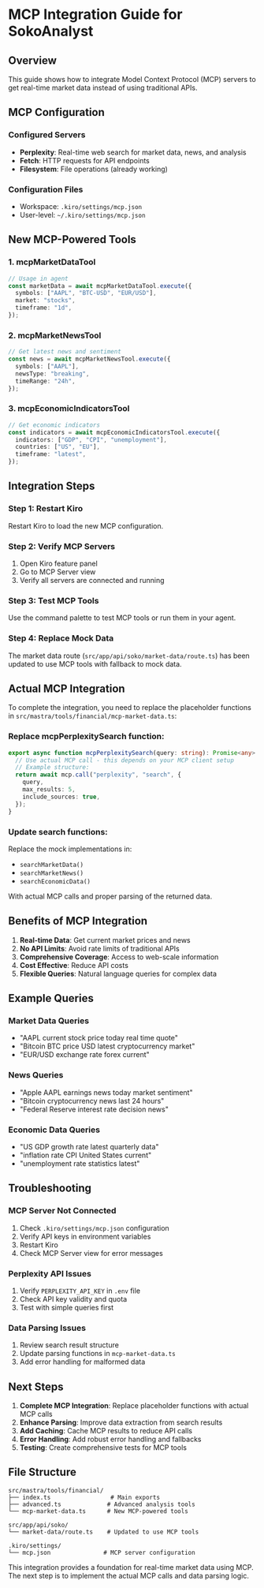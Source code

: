 # MCP Integration Guide for SokoAnalyst

## Overview

This guide shows how to integrate Model Context Protocol (MCP) servers to get real-time market data instead of using traditional APIs.

## MCP Configuration

### Configured Servers

- **Perplexity**: Real-time web search for market data, news, and analysis
- **Fetch**: HTTP requests for API endpoints
- **Filesystem**: File operations (already working)

### Configuration Files

- Workspace: `.kiro/settings/mcp.json`
- User-level: `~/.kiro/settings/mcp.json`

## New MCP-Powered Tools

### 1. mcpMarketDataTool

```typescript
// Usage in agent
const marketData = await mcpMarketDataTool.execute({
  symbols: ["AAPL", "BTC-USD", "EUR/USD"],
  market: "stocks",
  timeframe: "1d",
});
```

### 2. mcpMarketNewsTool

```typescript
// Get latest news and sentiment
const news = await mcpMarketNewsTool.execute({
  symbols: ["AAPL"],
  newsType: "breaking",
  timeRange: "24h",
});
```

### 3. mcpEconomicIndicatorsTool

```typescript
// Get economic indicators
const indicators = await mcpEconomicIndicatorsTool.execute({
  indicators: ["GDP", "CPI", "unemployment"],
  countries: ["US", "EU"],
  timeframe: "latest",
});
```

## Integration Steps

### Step 1: Restart Kiro

Restart Kiro to load the new MCP configuration.

### Step 2: Verify MCP Servers

1. Open Kiro feature panel
2. Go to MCP Server view
3. Verify all servers are connected and running

### Step 3: Test MCP Tools

Use the command palette to test MCP tools or run them in your agent.

### Step 4: Replace Mock Data

The market data route (`src/app/api/soko/market-data/route.ts`) has been updated to use MCP tools with fallback to mock data.

## Actual MCP Integration

To complete the integration, you need to replace the placeholder functions in `src/mastra/tools/financial/mcp-market-data.ts`:

### Replace mcpPerplexitySearch function:

```typescript
export async function mcpPerplexitySearch(query: string): Promise<any> {
  // Use actual MCP call - this depends on your MCP client setup
  // Example structure:
  return await mcp.call("perplexity", "search", {
    query,
    max_results: 5,
    include_sources: true,
  });
}
```

### Update search functions:

Replace the mock implementations in:

- `searchMarketData()`
- `searchMarketNews()`
- `searchEconomicData()`

With actual MCP calls and proper parsing of the returned data.

## Benefits of MCP Integration

1. **Real-time Data**: Get current market prices and news
2. **No API Limits**: Avoid rate limits of traditional APIs
3. **Comprehensive Coverage**: Access to web-scale information
4. **Cost Effective**: Reduce API costs
5. **Flexible Queries**: Natural language queries for complex data

## Example Queries

### Market Data Queries

- "AAPL current stock price today real time quote"
- "Bitcoin BTC price USD latest cryptocurrency market"
- "EUR/USD exchange rate forex current"

### News Queries

- "Apple AAPL earnings news today market sentiment"
- "Bitcoin cryptocurrency news last 24 hours"
- "Federal Reserve interest rate decision news"

### Economic Data Queries

- "US GDP growth rate latest quarterly data"
- "inflation rate CPI United States current"
- "unemployment rate statistics latest"

## Troubleshooting

### MCP Server Not Connected

1. Check `.kiro/settings/mcp.json` configuration
2. Verify API keys in environment variables
3. Restart Kiro
4. Check MCP Server view for error messages

### Perplexity API Issues

1. Verify `PERPLEXITY_API_KEY` in `.env` file
2. Check API key validity and quota
3. Test with simple queries first

### Data Parsing Issues

1. Review search result structure
2. Update parsing functions in `mcp-market-data.ts`
3. Add error handling for malformed data

## Next Steps

1. **Complete MCP Integration**: Replace placeholder functions with actual MCP calls
2. **Enhance Parsing**: Improve data extraction from search results
3. **Add Caching**: Cache MCP results to reduce API calls
4. **Error Handling**: Add robust error handling and fallbacks
5. **Testing**: Create comprehensive tests for MCP tools

## File Structure

```
src/mastra/tools/financial/
├── index.ts                 # Main exports
├── advanced.ts             # Advanced analysis tools
└── mcp-market-data.ts      # New MCP-powered tools

src/app/api/soko/
└── market-data/route.ts    # Updated to use MCP tools

.kiro/settings/
└── mcp.json               # MCP server configuration
```

This integration provides a foundation for real-time market data using MCP. The next step is to implement the actual MCP calls and data parsing logic.
